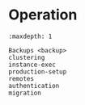 # Operation

```{toctree}
:maxdepth: 1

Backups <backup>
clustering
instance-exec
production-setup
remotes
authentication
migration
```
